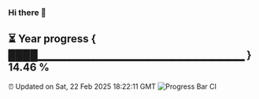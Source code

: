 ### Hi there 👋
⏳ Year progress { ████▁▁▁▁▁▁▁▁▁▁▁▁▁▁▁▁▁▁▁▁▁▁▁▁▁▁ } 14.46 %
---
⏰ Updated on Sat, 22 Feb 2025 18:22:11 GMT
![Progress Bar CI](https://github.com/liununu/liununu/workflows/Progress%20Bar%20CI/badge.svg)
